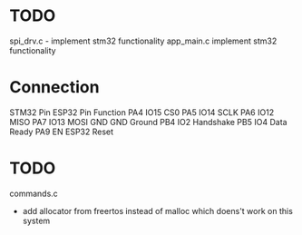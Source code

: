 # TODO

spi_drv.c - implement stm32 functionality
app_main.c implement stm32 functionality


# Connection
STM32 Pin	ESP32 Pin	Function
PA4	                IO15	    CS0
PA5	                IO14	    SCLK
PA6	                IO12	    MISO
PA7	                IO13	    MOSI
GND	                GND	        Ground
PB4                 IO2	        Handshake
PB5                 IO4	        Data Ready
PA9	                EN	        ESP32 Reset



# TODO
commands.c
- add allocator from freertos instead of malloc which doens't work on this system
